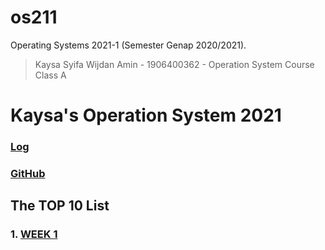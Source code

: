 # os211
Operating Systems 2021-1 (Semester Genap 2020/2021).

> Kaysa Syifa Wijdan Amin - 1906400362 - Operation System Course Class A
> 

# Kaysa's Operation System 2021
### [Log](TXT/mylog.txt)
### [GitHub](https://github.com/kaysakay/os211)

## The TOP 10 List

### 1. [WEEK 1](W01)
